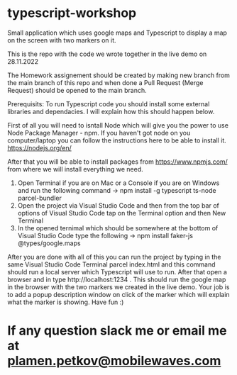 # typescript-workshop
Small application which uses google maps and Typescript to display a map on the screen with two markers on it.


This is the repo with the code we wrote together in the live demo on 28.11.2022

The Homework assignement should be created by making new branch from the main branch of this repo and when done a Pull Request (Merge Request) should be opened to the main branch.

Prerequisits: 
To run Typescript code you should install some external libraries and dependacies. I will explain how this should happen below.

First of all you will need to isntall Node which will give you the power to use Node Package Manager - npm. If you haven't got node on you computer/laptop you can follow the instructions here to be able to install it. https://nodejs.org/en/

After that you will be able to install packages from https://www.npmjs.com/ from where we will install everything we need.

1. Open Terminal if you are on Mac or a Console if you are on Windows and run the following command -> npm install -g typescript ts-node parcel-bundler
2. Open the project via Visual Studio Code and then from the top bar of options of Visual Studio Code tap on the Terminal option and then New Terminal
3. In the opened ternimal which should be somewhere at the bottom of Visual Studio Code type the following ->
npm install faker-js @types/google.maps

After you are done with all of this you can run the project by typing in the same Visual Studio Code Terminal parcel index.html and this command should run a local server which Typescript will use to run. After that open a browser and in type http://localhost:1234 . This should run the google map in the browser with the two markers we created in the live demo. Your job is to add a popup description window on click of the marker which will explain what the marker is showing. Have fun :) 

# If any question slack me or email me at plamen.petkov@mobilewaves.com
